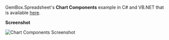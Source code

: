 GemBox.Spreadsheet's **Chart Components** example in C# and VB.NET that is available [here](https://www.gemboxsoftware.com/spreadsheet/examples/excel-chart-components/303).

**Screenshot**


![Chart Components Screenshot](https://www.gemboxsoftware.com/Spreadsheet/Examples/Content/Charts/ChartComponents/ChartComponents.png)